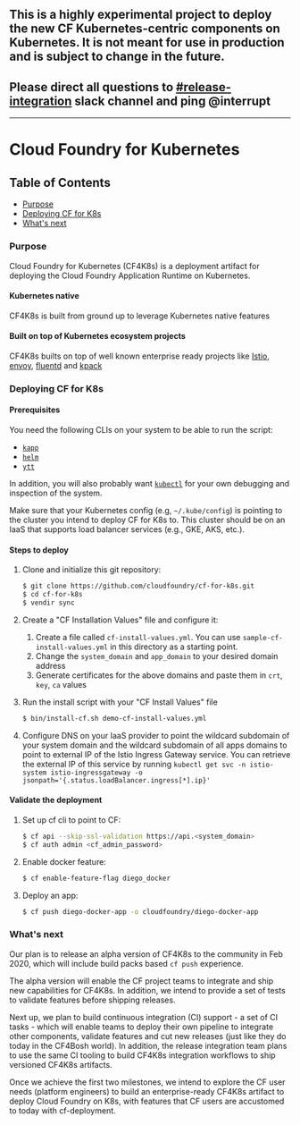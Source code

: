 
## This is a highly experimental project to deploy the new CF Kubernetes-centric components on Kubernetes. It is **not** meant for use in production and is subject to change in the future.

## Please direct all questions to [#release-integration](https://cloudfoundry.slack.com/archives/C0FAEKGUQ) slack channel and ping @interrupt

---------

# Cloud Foundry for Kubernetes

## Table of Contents
* <a href='#purpose'>Purpose</a>
* <a href='#deploy-cf4k8s'>Deploying CF for K8s</a>
* <a href='#future'>What's next</a>

### <a name='purpose'></a> Purpose
Cloud Foundry for Kubernetes (CF4K8s) is a deployment artifact for deploying the Cloud Foundry Application Runtime on Kubernetes. 

#### Kubernetes native
CF4K8s is built from ground up to leverage Kubernetes native features 

#### Built on top of Kubernetes ecosystem projects
CF4K8s builts on top of well known enterprise ready projects like [Istio](https://github.com/istio/istio), [envoy](https://github.com/envoyproxy/envoy), [fluentd](https://www.fluentd.org/) and [kpack](https://github.com/pivotal/kpack)

### <a href='#deploy-cf4k8s'></a> Deploying CF for K8s

#### Prerequisites

You need the following CLIs on your system to be able to run the script:
* [`kapp`](https://k14s.io/#install)
* [`helm`](https://github.com/helm/helm#install)
* [`ytt`](https://k14s.io/#install)

In addition, you will also probably want [`kubectl`](https://kubernetes.io/docs/tasks/tools/install-kubectl/) for your own debugging and inspection of the system.

Make sure that your Kubernetes config (e.g, `~/.kube/config`) is pointing to the cluster you intend to
deploy CF for K8s to. This cluster should be on an IaaS that supports load
balancer services (e.g., GKE, AKS, etc.).

#### Steps to deploy

1. Clone and initialize this git repository:
   ```bash
   $ git clone https://github.com/cloudfoundry/cf-for-k8s.git
   $ cd cf-for-k8s
   $ vendir sync
   ```

1. Create a "CF Installation Values" file and configure it:
   1. Create a file called `cf-install-values.yml`. You can use `sample-cf-install-values.yml` in this directory as a starting point.
   1. Change the `system_domain` and `app_domain` to your desired domain address
   1. Generate certificates for the above domains and paste them in `crt`, `key`, `ca` values

1. Run the install script with your "CF Install Values" file
   ```bash
   $ bin/install-cf.sh demo-cf-install-values.yml
   ```

1. Configure DNS on your IaaS provider to point the wildcard subdomain of your
   system domain and the wildcard subdomain of all apps domains to point to external IP
   of the Istio Ingress Gateway service. You can retrieve the external IP of this service by running
   `kubectl get svc -n istio-system istio-ingressgateway -o jsonpath='{.status.loadBalancer.ingress[*].ip}'`

#### Validate the deployment

1. Set up cf cli to point to CF:
   ```bash
   $ cf api --skip-ssl-validation https://api.<system_domain>
   $ cf auth admin <cf_admin_password>
   ```

1. Enable docker feature:
   ```bash
   $ cf enable-feature-flag diego_docker
   ```

1. Deploy an app:
   ```bash
   $ cf push diego-docker-app -o cloudfoundry/diego-docker-app
   ```

### <a href='#future'></a> What's next

Our plan is to release an alpha version of CF4K8s to the community in Feb 2020, which will include build packs based `cf push` experience.

The alpha version will enable the CF project teams to integrate and ship new capabilities for CF4K8s. In addition, we intend to provide a set of tests to validate features before shipping releases.
 
Next up, we plan to build continuous integration (CI) support - a set of CI tasks - which will enable teams to deploy their own pipeline to integrate other components, validate features and cut new releases (just like they do today in the CF4Bosh world). In addition, the release integration team plans to use the same CI tooling to build CF4K8s integration workflows to ship versioned CF4K8s artifacts.

Once we achieve the first two milestones, we intend to explore the CF user needs (platform engineers) to build an enterprise-ready CF4K8s artifact to deploy Cloud Foundry on K8s, with features that CF users are accustomed to today with cf-deployment.
